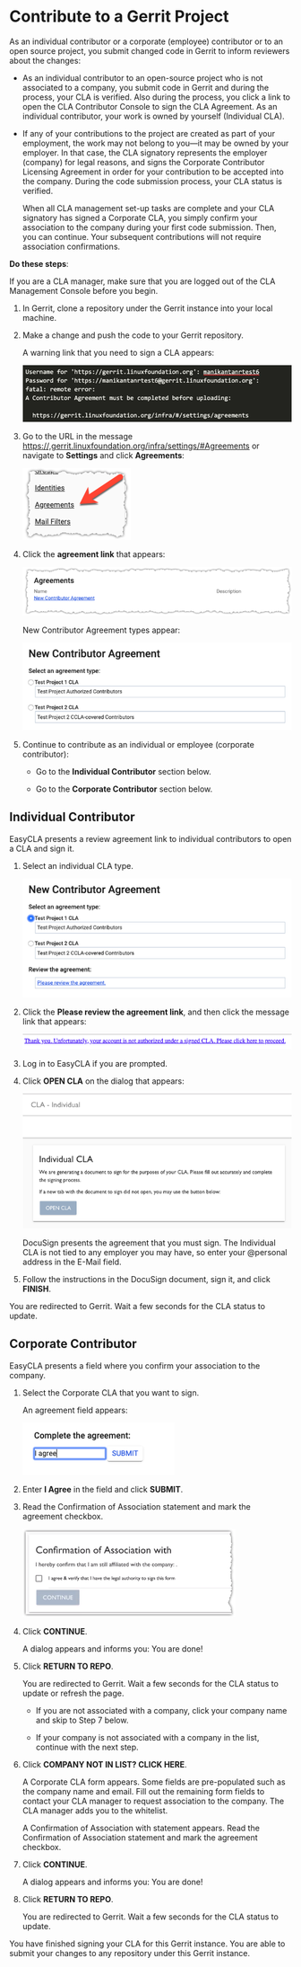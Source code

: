 # Contribute to a Gerrit Project
As an individual contributor or a corporate (employee) contributor or to an open source project, you submit changed code in Gerrit to inform reviewers about the changes:

* As an individual contributor to an open-source project who is not associated to a company, you submit code in Gerrit and during the process, your CLA is verified. Also during the process, you click a link to open the CLA Contributor Console to sign the CLA Agreement. As an individual contributor, your work is owned by yourself (Individual CLA).

* If any of your contributions to the project are created as part of your employment, the work may not belong to you—it may be owned by your employer. In that case, the CLA signatory represents the employer (company) for legal reasons, and signs the Corporate Contributor Licensing Agreement in order for your contribution to be accepted into the company. During the code submission process, your CLA status is verified.

   When all CLA management set-up tasks are complete and your CLA signatory has signed a Corporate CLA, you simply confirm your association to the company during your first code submission. Then, you can continue. Your subsequent contributions will not require association confirmations.

**Do these steps**:

If you are a CLA manager, make sure that you are logged out of the CLA Management Console before you begin.

1. In Gerrit, clone a repository under the Gerrit instance into your local machine.

2. Make a change and push the code to your Gerrit repository.

   A warning link that you need to sign a CLA appears:

   ![Gerrit Warning Link](imgs/CLA-Gerrit-sign-a-CLA.png)

3. Go to the URL in the message <https://,gerrit.linuxfoundation.org/infra/settings/#Agreements> or navigate to **Settings** and click **Agreements**:

   ![Gerrit Agreements](imgs/CLA-Gerrit-Agreements-option.png)

4. Click the **agreement link** that appears:

   ![Gerrit Agreements](imgs/CLA-Gerrit-Agreements.png)

   New Contributor Agreement types appear:

   ![Gerrit New Contributor Agreement](imgs/CLA-Gerrit-New-Contributor-Agreement.png)

5. Continue to contribute as an individual or employee (corporate contributor):

   * Go to the ****Individual Contributor**** section below.

   * Go to the ****Corporate Contributor**** section below.

## Individual Contributor
EasyCLA presents a review agreement link to individual contributors to open a CLA and sign it.

1. Select an individual CLA type.

   ![New Contributor Agreement](imgs/CLA-Gerrit-ICLA-type.png)

2. Click the **Please review the agreement link**, and then click the message link that appears:

   ![Gerrit Sign ICLA Link](imgs/CLA-Gerrit-ICLA-proceed-to-sign-CLA.png)

3. Log in to EasyCLA if you are prompted.

4. Click **OPEN CLA** on the dialog that appears:

   ![Gerrit Open CLA](imgs/CLA-Gerrit-Individual-CLA-OPEN-CLA.png)

   DocuSign presents the agreement that you must sign. The Individual CLA is not tied to any employer you may have, so enter your @personal address in the E-Mail field.

5. Follow the instructions in the DocuSign document, sign it, and click **FINISH**.

You are redirected to Gerrit. Wait a few seconds for the CLA status to update.

## Corporate Contributor
EasyCLA presents a field where you confirm your association to the company.

1. Select the Corporate CLA that you want to sign.

   An agreement field appears:

   ![Gerrit Corporate CLA Agreement](imgs/CLA-Gerrit-CCLA-I-agree.png)

2. Enter **I Agree** in the field and click **SUBMIT**.

3. Read the Confirmation of Association statement and mark the agreement checkbox.

   ![Gerrit Confirmation of Association](imgs/CLA-Gerrit-Confirmation-of-Association.png)

4. Click **CONTINUE**.

   A dialog appears and informs you: You are done!

5. Click ****RETURN TO REPO****.

   You are redirected to Gerrit. Wait a few seconds for the CLA status to update or refresh the page.

   * If you are not associated with a company, click your company name and skip to Step 7 below.

   * If your company is not associated with a company in the list, continue with the next step.

6. Click **COMPANY NOT IN LIST? CLICK HERE**.

   A Corporate CLA form appears. Some fields are pre-populated such as the company name and email. Fill out the remaining form fields to contact your CLA manager to request association to the company. The CLA manager adds you to the whitelist.

   A Confirmation of Association with statement appears. Read the Confirmation of Association statement and mark the agreement checkbox.

7. Click **CONTINUE**.

   A dialog appears and informs you: You are done!

8. Click **RETURN TO REPO**.

   You are redirected to Gerrit. Wait a few seconds for the CLA status to update.

You have finished signing your CLA for this Gerrit instance. You are able to submit your changes to any repository under this Gerrit instance.
